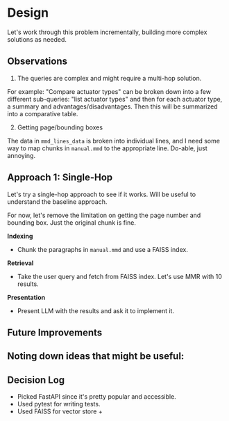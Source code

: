 # Design

Let's work through this problem incrementally, building more complex solutions as needed.

## Observations

1. The queries are complex and might require a multi-hop solution. 

For example: "Compare actuator types" can be broken down into a few different sub-queries: "list actuator types" and then for each actuator type, a summary and advantages/disadvantages. Then this will be summarized into a comparative table.

2. Getting page/bounding boxes

The data in `mmd_lines_data` is broken into individual lines, and I need some way to map chunks in `manual.mmd` to the appropriate line. Do-able, just annoying.

## Approach 1: Single-Hop

Let's try a single-hop approach to see if it works. Will be useful to understand the baseline approach.

For now, let's remove the limitation on getting the page number and bounding box. Just the original chunk is fine.

**Indexing**
- Chunk the paragraphs in `manual.mmd` and use a FAISS index.

**Retrieval**
- Take the user query and fetch from FAISS index. Let's use MMR with 10 results.

**Presentation**
- Present LLM with the results and ask it to implement it.

## Future Improvements

Noting down ideas that might be useful:
- 

## Decision Log

- Picked FastAPI since it's pretty popular and accessible.
- Used pytest for writing tests.
- Used FAISS for vector store + 
